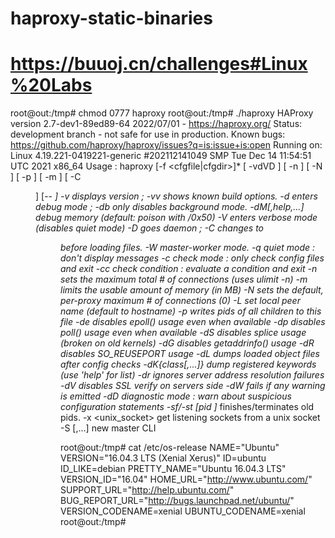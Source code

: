 # haproxy-static-binaries
# https://buuoj.cn/challenges#Linux%20Labs


root@out:/tmp# chmod  0777 haproxy
root@out:/tmp# ./haproxy
HAProxy version 2.7-dev1-89ed89-64 2022/07/01 - https://haproxy.org/
Status: development branch - not safe for use in production.
Known bugs: https://github.com/haproxy/haproxy/issues?q=is:issue+is:open
Running on: Linux 4.19.221-0419221-generic #202112141049 SMP Tue Dec 14 11:54:51 UTC 2021 x86_64
Usage : haproxy [-f <cfgfile|cfgdir>]* [ -vdVD ] [ -n <maxconn> ] [ -N <maxpconn> ]
        [ -p <pidfile> ] [ -m <max megs> ] [ -C <dir> ] [-- <cfgfile>*]
        -v displays version ; -vv shows known build options.
        -d enters debug mode ; -db only disables background mode.
        -dM[<byte>,help,...] debug memory (default: poison with <byte>/0x50)
        -V enters verbose mode (disables quiet mode)
        -D goes daemon ; -C changes to <dir> before loading files.
        -W master-worker mode.
        -q quiet mode : don't display messages
        -c check mode : only check config files and exit
        -cc check condition : evaluate a condition and exit
        -n sets the maximum total # of connections (uses ulimit -n)
        -m limits the usable amount of memory (in MB)
        -N sets the default, per-proxy maximum # of connections (0)
        -L set local peer name (default to hostname)
        -p writes pids of all children to this file
        -de disables epoll() usage even when available
        -dp disables poll() usage even when available
        -dS disables splice usage (broken on old kernels)
        -dG disables getaddrinfo() usage
        -dR disables SO_REUSEPORT usage
        -dL dumps loaded object files after config checks
        -dK{class[,...]} dump registered keywords (use 'help' for list)
        -dr ignores server address resolution failures
        -dV disables SSL verify on servers side
        -dW fails if any warning is emitted
        -dD diagnostic mode : warn about suspicious configuration statements
        -sf/-st [pid ]* finishes/terminates old pids.
        -x <unix_socket> get listening sockets from a unix socket
        -S <bind>[,<bind options>...] new master CLI

root@out:/tmp# cat /etc/os-release 
NAME="Ubuntu"
VERSION="16.04.3 LTS (Xenial Xerus)"
ID=ubuntu
ID_LIKE=debian
PRETTY_NAME="Ubuntu 16.04.3 LTS"
VERSION_ID="16.04"
HOME_URL="http://www.ubuntu.com/"
SUPPORT_URL="http://help.ubuntu.com/"
BUG_REPORT_URL="http://bugs.launchpad.net/ubuntu/"
VERSION_CODENAME=xenial
UBUNTU_CODENAME=xenial
root@out:/tmp# 


